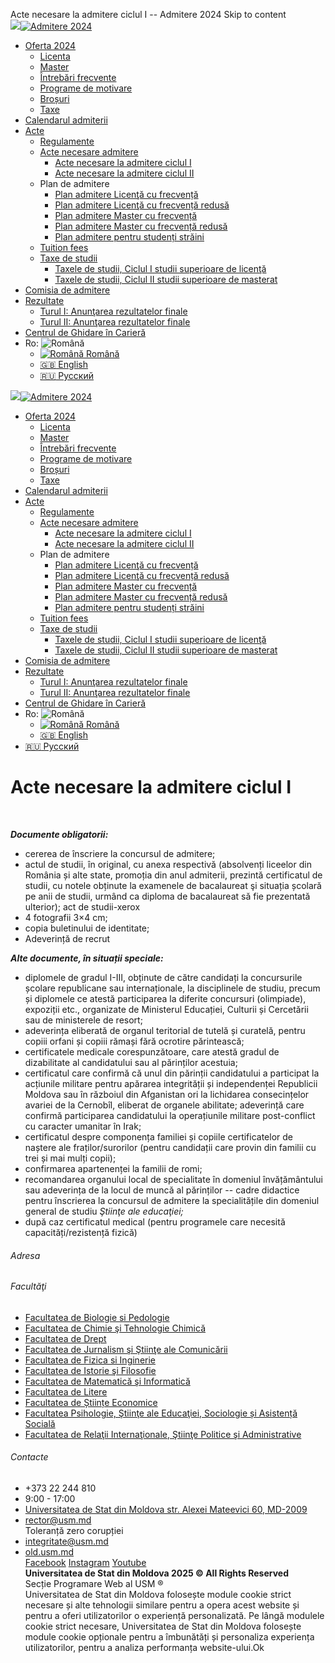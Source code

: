 Acte necesare la admitere ciclul I -- Admitere 2024 Skip to content  
[![](https://admitere.usm.md/wp-content/uploads/cropped-cropped-logo_dark_22-2-1.png)](https://admitere.usm.md/)[![Admitere 2024](https://admitere.usm.md/wp-content/uploads/cropped-cropped-logo_dark_22-2.png)](https://admitere.usm.md/)  
* [Oferta 2024](http://admitere.usm.md/)
  * [Licenta](https://admitere.usm.md/?page_id=98)
  * [Master](https://admitere.usm.md/?page_id=94)
  * [Întrebări frecvente](https://admitere.usm.md/?page_id=1925)
  * [Programe de motivare](https://admitere.usm.md/?page_id=2395)
  * [Broșuri](https://admitere.usm.md/?page_id=41)
  * [Taxe](https://admitere.usm.md/?page_id=4209)
* [Calendarul admiterii](https://admitere.usm.md/?page_id=3906)
* [Acte](http://admitere.usm.md/)
  * [Regulamente](https://admitere.usm.md/?page_id=50)
  * [Acte necesare admitere](http://admitere.usm.md/)
    * [Acte necesare la admitere ciclul I](https://admitere.usm.md/?page_id=562)
    * [Acte necesare la admitere ciclul II](https://admitere.usm.md/?page_id=565)
  * Plan de admitere
    * [Plan admitere Licenţă cu frecvență](http://admitere.usm.md/wp-content/uploads/Plan-inmatriculare_Licenta-2.pdf)
    * [Plan admitere Licenţă cu frecvență redusă](http://admitere.usm.md/wp-content/uploads/Plan-inmatriculare_Licenta_frec.-redusa-1.pdf)
    * [Plan admitere Master cu frecvență](http://admitere.usm.md/wp-content/uploads/Plan-inmatriculare_Master-2.pdf)
    * [Plan admitere Master cu frecvență redusă](http://admitere.usm.md/wp-content/uploads/Plan-inmatriculare_master.frec_.redusa.pdf)
    * [Plan admitere pentru studenți străini](http://admitere.usm.md/wp-content/uploads/plan-inmatr.-cetateni-straini-1.pdf)
  * [Tuition fees](https://admitere.usm.md/?page_id=1476)
  * [Taxe de studii](http://admitere.usm.md/)
    * [Taxele de studii, Ciclul I studii superioare de licenţă](https://admitere.usm.md/?page_id=3740)
    * [Taxele de studii, Ciclul II studii superioare de masterat](https://admitere.usm.md/?page_id=3741)
* [Comisia de admitere](https://admitere.usm.md/?page_id=1445)
* [Rezultate](https://admitere.usm.md/?page_id=56)
  * [Turul I: Anunţarea rezultatelor finale](https://admitere.usm.md/?page_id=2682)
  * [Turul II: Anunţarea rezultatelor finale](https://admitere.usm.md/?page_id=2778)
* [Centrul de Ghidare în Carieră](https://cgc.usm.md/)
* Ro: ![Română](https://admitere.usm.md/wp-content/plugins/qtranslate-x/flags/ro.png)
  * [![Română](https://admitere.usm.md/wp-content/plugins/qtranslate-x/flags/ro.png) Română](https://admitere.usm.md/?page_id=562&lang=ro "Română")
  * [:uk: English](https://admitere.usm.md/?page_id=562&lang=en "English")
  * [:ru: Русский](https://admitere.usm.md/?page_id=562&lang=ru "Русский")

[![](https://admitere.usm.md/wp-content/uploads/cropped-cropped-logo_dark_22-2-1.png)](https://admitere.usm.md/)[![Admitere 2024](https://admitere.usm.md/wp-content/uploads/cropped-cropped-logo_dark_22-2.png)](https://admitere.usm.md/)  
* [Oferta 2024](http://admitere.usm.md/)
  * [Licenta](https://admitere.usm.md/?page_id=98)
  * [Master](https://admitere.usm.md/?page_id=94)
  * [Întrebări frecvente](https://admitere.usm.md/?page_id=1925)
  * [Programe de motivare](https://admitere.usm.md/?page_id=2395)
  * [Broșuri](https://admitere.usm.md/?page_id=41)
  * [Taxe](https://admitere.usm.md/?page_id=4209)
* [Calendarul admiterii](https://admitere.usm.md/?page_id=3906)
* [Acte](http://admitere.usm.md/)
  * [Regulamente](https://admitere.usm.md/?page_id=50)
  * [Acte necesare admitere](http://admitere.usm.md/)
    * [Acte necesare la admitere ciclul I](https://admitere.usm.md/?page_id=562)
    * [Acte necesare la admitere ciclul II](https://admitere.usm.md/?page_id=565)
  * Plan de admitere
    * [Plan admitere Licenţă cu frecvență](http://admitere.usm.md/wp-content/uploads/Plan-inmatriculare_Licenta-2.pdf)
    * [Plan admitere Licenţă cu frecvență redusă](http://admitere.usm.md/wp-content/uploads/Plan-inmatriculare_Licenta_frec.-redusa-1.pdf)
    * [Plan admitere Master cu frecvență](http://admitere.usm.md/wp-content/uploads/Plan-inmatriculare_Master-2.pdf)
    * [Plan admitere Master cu frecvență redusă](http://admitere.usm.md/wp-content/uploads/Plan-inmatriculare_master.frec_.redusa.pdf)
    * [Plan admitere pentru studenți străini](http://admitere.usm.md/wp-content/uploads/plan-inmatr.-cetateni-straini-1.pdf)
  * [Tuition fees](https://admitere.usm.md/?page_id=1476)
  * [Taxe de studii](http://admitere.usm.md/)
    * [Taxele de studii, Ciclul I studii superioare de licenţă](https://admitere.usm.md/?page_id=3740)
    * [Taxele de studii, Ciclul II studii superioare de masterat](https://admitere.usm.md/?page_id=3741)
* [Comisia de admitere](https://admitere.usm.md/?page_id=1445)
* [Rezultate](https://admitere.usm.md/?page_id=56)
  * [Turul I: Anunţarea rezultatelor finale](https://admitere.usm.md/?page_id=2682)
  * [Turul II: Anunţarea rezultatelor finale](https://admitere.usm.md/?page_id=2778)
* [Centrul de Ghidare în Carieră](https://cgc.usm.md/)
* Ro: ![Română](https://admitere.usm.md/wp-content/plugins/qtranslate-x/flags/ro.png)
  * [![Română](https://admitere.usm.md/wp-content/plugins/qtranslate-x/flags/ro.png) Română](https://admitere.usm.md/?page_id=562&lang=ro "Română")
  * [:uk: English](https://admitere.usm.md/?page_id=562&lang=en "English")
* [:ru: Русский](https://admitere.usm.md/?page_id=562&lang=ru "Русский")  

Acte necesare la admitere ciclul I
==================================

<br />

***Documente obligatorii:***

* cererea de înscriere la concursul de admitere;
* actul de studii, în original, cu anexa respectivă (absolvenți liceelor din România și alte state, promoția din anul admiterii, prezintă certificatul de studii, cu notele obținute la examenele de bacalaureat şi situația școlară pe anii de studii, urmând ca diploma de bacalaureat să fie prezentată ulterior); act de studii-xerox
* 4 fotografii 3×4 cm;
* copia buletinului de identitate;
* Adeverință de recrut

***Alte documente, în situații speciale:***

* diplomele de gradul I-III, obținute de către candidați la concursurile școlare republicane sau internaționale, la disciplinele de studiu, precum și diplomele ce atestă participarea la diferite concursuri (olimpiade), expoziții etc., organizate de Ministerul Educației, Culturii și Cercetării sau de ministerele de resort;
* adeverința eliberată de organul teritorial de tutelă și curatelă, pentru copiii orfani și copiii rămași fără ocrotire părintească;
* certificatele medicale corespunzătoare, care atestă gradul de dizabilitate al candidatului sau al părinților acestuia;
* certificatul care confirmă că unul din părinții candidatului a participat la acțiunile militare pentru apărarea integrității și independenței Republicii Moldova sau în războiul din Afganistan ori la lichidarea consecințelor avariei de la Cernobîl, eliberat de organele abilitate; adeverință care confirmă participarea candidatului la operațiunile militare post-conflict cu caracter umanitar în Irak;
* certificatul despre componența familiei și copiile certificatelor de naștere ale fraților/surorilor (pentru candidații care provin din familii cu trei și mai mulți copii);
* confirmarea apartenenței la familii de romi;
* recomandarea organului local de specialitate în domeniul învățământului sau adeverința de la locul de muncă al părinților -- cadre didactice pentru înscrierea la concursul de admitere la specialitățile din domeniul general de studiu *Ştiinţe ale educaţiei;*
* după caz certificatul medical (pentru programele care necesită capacități/rezistență fizică)  

###### Adresa

###### Facultăţi

* [Facultatea de Biologie si Pedologie](https://usm.md/?page_id=489)
* [Facultatea de Chimie şi Tehnologie Chimică](https://usm.md/?page_id=492)
* [Facultatea de Drept](https://usm.md/?page_id=495)
* [Facultatea de Jurnalism şi Ştiinţe ale Comunicării](https://usm.md/?page_id=505)
* [Facultatea de Fizica si Inginerie](https://usm.md/?page_id=498)
* [Facultatea de Istorie şi Filosofie](https://usm.md/?page_id=502)  
* [Facultatea de Matematică şi Informatică](https://usm.md/?page_id=515)
* [Facultatea de Litere](https://usm.md/?page_id=511)
* [Facultatea de Științe Economice](https://usm.md/?page_id=528)
* [Facultatea Psihologie, Ştiinţe ale Educaţiei, Sociologie și Asistență Socială](https://usm.md/?page_id=518)
* [Facultatea de Relaţii Internaţionale, Ştiinţe Politice şi Administrative](https://usm.md/?page_id=522)  

###### Contacte

* +373 22 244 810
* 9:00 - 17:00
* [Universitatea de Stat din Moldova str. Alexei Mateevici 60, MD-2009](https://www.google.com/maps/place/Universitatea+de+Stat+din+Moldova/@47.018939,28.824491,18z/data=!4m5!3m4!1s0x0:0xd8e8b74ac8c3ef7b!8m2!3d47.0192025!4d28.8230857?hl=ro)
* rector@usm.md  
Toleranță zero corupției  
* integritate@usm.md  
* [old.usm.md](https://old.usm.md)  
[Facebook](https://www.facebook.com/UniversitateaDeStatDinMoldova/) [Instagram](https://www.instagram.com/accounts/login/?next=/usm.md/) [Youtube](https://www.youtube.com/channel/UC3oFsXde0eZRaAqeX_6iBcg/videos)  
**Universitatea de Stat din Moldova 2025 © All Rights Reserved
​**  
Secție Programare Web al USM ®  
Universitatea de Stat din Moldova folosește module cookie strict necesare și alte tehnologii similare pentru a opera acest website și pentru a oferi utilizatorilor o experiență personalizată. Pe lângă modulele cookie strict necesare, Universitatea de Stat din Moldova folosește module cookie opționale pentru a îmbunătăți și personaliza experiența utilizatorilor, pentru a analiza performanța website-ului.Ok
